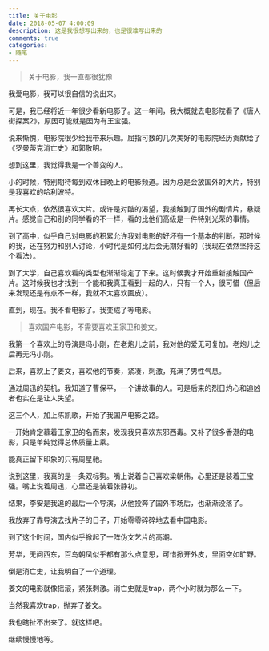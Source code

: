```yaml
---
title: 关于电影
date: 2018-05-07 4:00:09
description: 这是我很想写出来的，也是很难写出来的
comments: true
categories:
- 随笔
---
```


> 关于电影，我一直都很犹豫

我爱电影，我可以很自信的说出来。

可是，我已经将近一年很少看新电影了。这一年间，我大概就去电影院看了《唐人街探案2》，原因可能就是因为有王宝强。

说来惭愧，电影院很少给我带来乐趣。屈指可数的几次美好的电影院经历贡献给了《罗曼蒂克消亡史》和郭敬明。

想到这里，我觉得我是一个善变的人。

小的时候，特别期待每到双休日晚上的电影频道。因为总是会放国外的大片，特别是我喜欢的哈利波特。

再长大点，依然很喜欢大片。或许是对酷的渴望，我接触到了国外的剧情片，悬疑片。感觉自己和别的同学看的不一样，看的比他们高级是一件特别光荣的事情。

到了高中，似乎自己对电影的积累允许我对电影的好坏有一个基本的判断。那时候的我，还在努力和别人讨论，小时代是如何比后会无期好看的（我现在依然坚持这个看法）。

到了大学，自己喜欢看的类型也渐渐稳定了下来。这时候我才开始重新接触国产片。这时候我也才找到一个能和我真正看到一起的人，只有一个人，很可惜（但后来发现还是有点不一样，我就不太喜欢画皮）。

直到，现在。我不看电影了。我变成了等电影。

> 喜欢国产电影，不需要喜欢王家卫和姜文。

我第一个喜欢上的导演是冯小刚，在老炮儿之前，我对他的爱无可复加。老炮儿之后再无冯小刚。

后来，喜欢上了姜文，喜欢他的节奏，紧凑，刺激，充满了男性气息。

通过周迅的契机，我知道了曹保平，一个讲故事的人。可是后来的烈日灼心和追凶者也实在是让人失望。

这三个人，加上陈凯歌，开始了我国产电影之路。

一开始肯定慕着王家卫的名而来，发现我只喜欢东邪西毒。又补了很多香港的电影，只是单纯觉得总体质量上乘。

能真正留下印象的只有周星驰。

说到这里，我真的是一条双标狗。嘴上说着自己喜欢梁朝伟，心里还是装着王宝强。嘴上说着周迅，心里还是装着张静初。

结果，李安是我追的最后一个导演，从他投奔了国外市场后，也渐渐没落了。

我放弃了靠导演去找片子的日子，开始零零碎碎地去看中国电影。

到了这个时间，国内似乎掀起了一阵伪文艺片的高潮。

芳华，无问西东，百鸟朝凤似乎都有那么点意思，可惜掀开外皮，里面空如旷野。

倒是消亡史，让我明白了一个道理。

姜文的电影就像摇滚，紧张刺激。消亡史就是trap，两个小时就为那么一下。

当然我喜欢trap，抛弃了姜文。

我也瞎扯不出来了。就这样吧。

继续慢慢地等。

